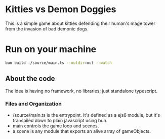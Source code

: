 # Kitties vs Demon Doggies
This is a simple game about kitties defending their human's mage tower from the invasion of bad demonic dogs.

# Run on your machine
```bash
bun build ./source/main.ts --outdir=out --watch
```

## About the code
  The idea is having no framework, no libraries; just standalone typescript.
  
  ### Files and Organization
  - /source/main.ts is the entrypoint. It's defined as a ejs6 module, but it's transpiled down to plain javascript using bun.
  - main controls the game loop and scenes.
  - a scene is any module that exports an alive array of gameObjects.